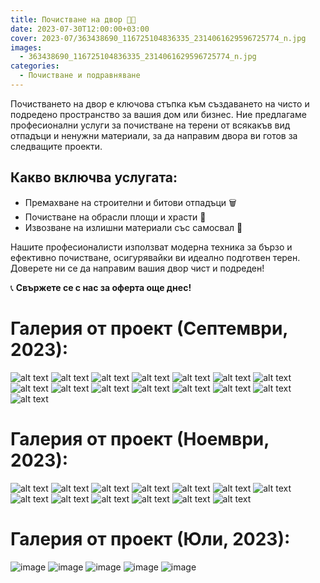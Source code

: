 ```yaml
---
title: Почистване на двор 🌿🚜
date: 2023-07-30T12:00:00+03:00
cover: 2023-07/363438690_116725104836335_2314061629596725774_n.jpg
images:
  - 363438690_116725104836335_2314061629596725774_n.jpg
categories:
  - Почистване и подравняване
---
```


Почистването на двор е ключова стъпка към създаването на чисто и подредено пространство за вашия дом или бизнес. Ние предлагаме професионални услуги за почистване на терени от всякакъв вид отпадъци и ненужни материали, за да направим двора ви готов за следващите проекти.

## Какво включва услугата:

- Премахване на строителни и битови отпадъци 🗑️
- Почистване на обрасли площи и храсти 🌱
- Извозване на излишни материали със самосвал 🚛

Нашите професионалисти използват модерна техника за бързо и ефективно почистване, осигурявайки ви идеално подготвен терен. Доверете ни се да направим вашия двор чист и подреден!

📞 **Свържете се с нас за оферта още днес!**

# Галерия от проект (Септември, 2023):

![alt text](2023-09/373702408_141971025645076_8422764683776443661_n.jpg)
![alt text](2023-09/373836979_141970698978442_807297404211140139_n.jpg)
![alt text](2023-09/375041378_141971132311732_1777403749527993250_n.jpg)
![alt text](2023-09/375052552_141970208978491_1649244239699728182_n.jpg)
![alt text](2023-09/375282672_141970478978464_1176530797199848860_n.jpg)
![alt text](2023-09/375309071_141970538978458_6000498029247349137_n.jpg)
![alt text](2023-09/375323184_141971005645078_879898356599642741_n.jpg)
![alt text](2023-09/375338114_141970678978444_8473666368232355828_n.jpg)
![alt text](2023-09/375448857_141970528978459_4601073206965801526_n.jpg)
![alt text](2023-09/375460119_141970975645081_2288049785369936746_n.jpg)
![alt text](2023-09/375465205_141970615645117_810631746724775144_n.jpg)
![alt text](2023-09/375546792_141970195645159_4474145955996408788_n.jpg)
![alt text](2023-09/375571310_141970722311773_5502336207907806960_n.jpg)
![alt text](2023-09/375573821_141970502311795_180990622421653216_n.jpg)
![alt text](2023-09/376256334_141971055645073_5668315032734460230_n.jpg)

# Галерия от проект (Ноември, 2023):

![alt text](2023-11/369881527_187353171106861_2335027497756722248_n.jpg)
![alt text](2023-11/400067381_187352951106883_3439404898781305131_n.jpg)
![alt text](2023-11/400067432_187353087773536_1368876428049227829_n.jpg)
![alt text](2023-11/400124213_187352944440217_8256850343390404200_n.jpg)
![alt text](2023-11/400307969_187352924440219_268609064595870830_n.jpg)
![alt text](2023-11/400320271_187352961106882_9172021383745698659_n.jpg)
![alt text](2023-11/400358246_187352914440220_4716784441175456532_n.jpg)
![alt text](2023-11/400364333_187352807773564_4500705307669926091_n.jpg)
![alt text](2023-11/400372423_187353131106865_4335709529078885579_n.jpg)
![alt text](2023-11/400377752_187352971106881_3719333349639238080_n.jpg)
![alt text](2023-11/400402863_187352751106903_8292178755816648692_n.jpg)
![alt text](2023-11/400410257_187353141106864_8399443812915138135_n.jpg)
![alt text](2023-11/400518055_187353074440204_1213156296845558931_n.jpg)

# Галерия от проект (Юли, 2023):

![image](2023-07/362260833_116725061503006_1770987915512089468_n.jpg)
![image](2023-07/362272090_116725048169674_3540844580202192919_n.jpg)
![image](2023-07/362994950_116725024836343_2273487394861838602_n.jpg)
![image](2023-07/363341753_116725031503009_3666042469675492833_n.jpg)
![image](2023-07/363438690_116725104836335_2314061629596725774_n.jpg)
